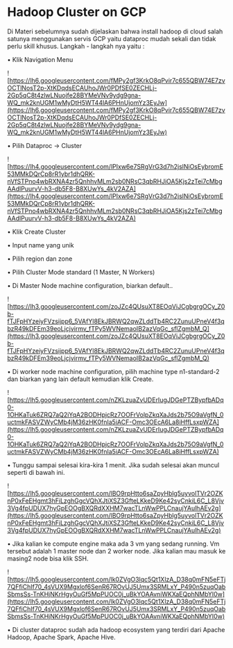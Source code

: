 # Hadoop Cluster on GCP

Di Materi sebelumnya sudah dijelaskan bahwa install hadoop di cloud salah satunya menggunakan servis GCP yaitu dataproc mudah sekali dan tidak perlu skill khusus. Langkah - langkah nya yaitu :

• Klik Navigation Menu

![https://lh6.googleusercontent.com/fMPy2gf3KrkO8qPvir7c655QBW74E7zvOCTlNosT2p-XtKDqdsECAUhoJWr0PDfSE0ZECHLj-2Gp5qC8t4zlwLNuojfe28BYMeVNv9ydg9gna-WQ_mk2knUGM1wMyDtH5WT44lA6PHnUjomYz3EyJw](https://lh6.googleusercontent.com/fMPy2gf3KrkO8qPvir7c655QBW74E7zvOCTlNosT2p-XtKDqdsECAUhoJWr0PDfSE0ZECHLj-2Gp5qC8t4zlwLNuojfe28BYMeVNv9ydg9gna-WQ_mk2knUGM1wMyDtH5WT44lA6PHnUjomYz3EyJw)

• Pilih Dataproc → Cluster

![https://lh4.googleusercontent.com/lPIxw6e7SRgVrG3d7h2jslNiOsEybromE53MMkDQrCp8rR1ybr1dhQRK-nVfSTPno4wbRXNA4zr5QnhhvMLm2sb0NRsC3qbRHJiOA5Kjs2zTei7cMbgAAdlPuurvV-h3-db5F8-B8XUwYs_4kV2AZA](https://lh4.googleusercontent.com/lPIxw6e7SRgVrG3d7h2jslNiOsEybromE53MMkDQrCp8rR1ybr1dhQRK-nVfSTPno4wbRXNA4zr5QnhhvMLm2sb0NRsC3qbRHJiOA5Kjs2zTei7cMbgAAdlPuurvV-h3-db5F8-B8XUwYs_4kV2AZA)

• Klik Create Cluster

• Input name yang unik

• Pilih region dan zone

• Pilih Cluster Mode standard (1 Master, N Workers)

• Di Master Node machine configuration, biarkan default..

![https://lh3.googleusercontent.com/zoJZc4QUsuXT8EOqViJCgbgrgOCy_Z0b-fTJFpHYzeiyFVzsijpp6_5VAfYl8EkJBRWQ2qwZLddTb4RC2ZunuUPneV4f3qbzR49kDFEm39eoLjcjvirmv_fTPy5WVNemaoIB2azVqGc_sflZgmbM_Q](https://lh3.googleusercontent.com/zoJZc4QUsuXT8EOqViJCgbgrgOCy_Z0b-fTJFpHYzeiyFVzsijpp6_5VAfYl8EkJBRWQ2qwZLddTb4RC2ZunuUPneV4f3qbzR49kDFEm39eoLjcjvirmv_fTPy5WVNemaoIB2azVqGc_sflZgmbM_Q)

• Di worker node machine configuration, pilih machine type n1-standard-2 dan biarkan yang lain default kemudian klik Create.

![https://lh5.googleusercontent.com/nZKLzuaZvUDErIugJDGePTZBypfbADq0-1OHKaTuk6ZRQ7aQ2iYqA2BODHpjcRz7OOFrVolpZkqXaJds2b75O9aVgfN_0uctmkFASVZWyCMb4jM36zHK0fnIa5iACF-Omc3OEcA6La8iHffLsxpWZA](https://lh5.googleusercontent.com/nZKLzuaZvUDErIugJDGePTZBypfbADq0-1OHKaTuk6ZRQ7aQ2iYqA2BODHpjcRz7OOFrVolpZkqXaJds2b75O9aVgfN_0uctmkFASVZWyCMb4jM36zHK0fnIa5iACF-Omc3OEcA6La8iHffLsxpWZA)

• Tunggu sampai selesai kira-kira 1 menit. Jika sudah selesai akan muncul seperti di bawah ini.

![https://lh5.googleusercontent.com/lBO9rpHtto6saZpyHblg5uyvolTVr2OZKnP0xFeEHgmt3hFiLzghGgcVQhXJtiXSZ3GfteLKkeD9Ke42syCnkiL6C_L8Vjv3Vg4fpUDUX7hyGpEOOgBXQRdXXHM7wacTLnWwPPLCnaujYAulhAEv2g](https://lh5.googleusercontent.com/lBO9rpHtto6saZpyHblg5uyvolTVr2OZKnP0xFeEHgmt3hFiLzghGgcVQhXJtiXSZ3GfteLKkeD9Ke42syCnkiL6C_L8Vjv3Vg4fpUDUX7hyGpEOOgBXQRdXXHM7wacTLnWwPPLCnaujYAulhAEv2g)

• Jika kalian ke compute engine maka ada 3 vm yang sedang running. Vm tersebut adalah 1 master node dan 2 worker node. Jika kalian mau masuk ke masing2 node bisa klik SSH.

![https://lh5.googleusercontent.com/lk0ZVgO3lqc5Qt1XlzA_D38q0mFN5eFTj7QFfiChIf70_4sVUX9Mgxlof6SenR67ROvUJ5Umx3SRMLxY_P490n5zuqOabSbmsSs-TnKHjNKrHgyOuGf5MpPUOC0j_uBkYOAAvniWKXaEQphNMbYI0w](https://lh5.googleusercontent.com/lk0ZVgO3lqc5Qt1XlzA_D38q0mFN5eFTj7QFfiChIf70_4sVUX9Mgxlof6SenR67ROvUJ5Umx3SRMLxY_P490n5zuqOabSbmsSs-TnKHjNKrHgyOuGf5MpPUOC0j_uBkYOAAvniWKXaEQphNMbYI0w)

• Di cluster dataproc sudah ada hadoop ecosystem yang terdiri dari Apache Hadoop, Apache Spark, Apache Hive.